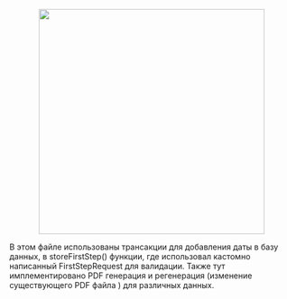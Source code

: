 <p align="center"><a href="https://laravel.com" target="_blank"><img src="https://raw.githubusercontent.com/laravel/art/master/logo-lockup/5%20SVG/2%20CMYK/1%20Full%20Color/laravel-logolockup-cmyk-red.svg" width="400"></a></p>

В этом файле использованы трансакции для добавления даты в базу данных, в storeFirstStep() функции, где использовал  кастомно написанный FirstStepRequest для валидации.
Также тут имплементировано PDF  генерация и регенерация (изменение существующего PDF  файла ) для различных данных.
